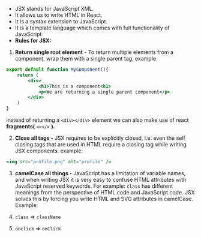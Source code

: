 - JSX stands for JavaScript XML.
- It allows us to write HTML in React.
- It is a syntax extension to JavaScript.
- It is a template language which comes with full functionality of JavaScript
- **Rules for JSX:**
1. **Return single root element** - To return multiple elements from a component, wrap them with a single parent tag, example

```jsx
export default function MyComponent(){
	return (
		<div>
			<h1>This is a component<h1>
			<p>We are returning a single parent component</p>
		</div>
	)
}
```

instead of returning a `<div></div>` element we can also make use of react **fragments(** `<></>` **).**

2. **Close all tags -** JSX requires to be explicitly closed, i.e. even the self closing tags that are used in HTML require a closing tag while writing JSX components. example:

```jsx
<img src="profile.png" alt="profile" />
```

3. **camelCase all things -** JavaScript has a limitation of variable names, and when writing JSX it is very easy to confuse HTML attributes with JavaScript reserved keywords. For example: `class` has different meanings from the perspective of HTML code and JavaScript code. JSX solves this by forcing you write HTML and SVG attributes in camelCase. Example:

1. `class` ⇒ `className`
2. `onclick` ⇒ `onClick`